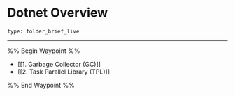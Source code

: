 # Dotnet Overview
 
```ccard
type: folder_brief_live
```
 
---
%% Begin Waypoint %%
- [[1. Garbage Collector (GC)]]
- [[2. Task Parallel Library (TPL)]]

%% End Waypoint %%